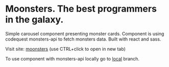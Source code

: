 # Moonsters. The best programmers in the galaxy. 

Simple carousel component presenting monster cards. Component is using codequest monsters-api to fetch monsters data. Built with react and sass.

Visit site: 
 <a href="https://danogo.github.io/moonsters/" target="_blank">moonsters</a> (use CTRL+click to open in new tab)

To use component with monsters-api locally go to <a href="https://github.com/danogo/moonsters/tree/local">local</a> branch.
